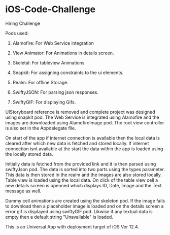 # iOS-Code-Challenge
Hiring Challenge

Pods used: 

1) Alamofire: For Web Service integration

2) View Animator: For Animations in details screen.

3) Skeletal: For tableview Animations

4) Snapkit: For assigning constraints to the ui elements.

5) Realm: For offline Storage.

6) SwiftyJSON: For parsing json responses. 

7) SwiftyGIF: For displaying Gifs.

UIStoryboard reference is removed and complete project was designed using snapkit pod. The Web Service is integrated using Alamofire and the images are downloaded
using AlamofireImage pod. The root view controller is also set in the Appdelegate file.

On start of the app if internet connection is available then the local data is cleared after which new data is fetched and stored locally.
If internet connection isnt available at the start the data within the app is loaded using the locally stored data.  

Initially data is fetched from the provided link and it is then parsed using swiftyJson pod. The data is sorted into two parts using the types parameter. 
This data is then stored in the realm and the images are also stored locally. Table view is loaded using the local data. On click of the table view cell
a new details screen is openned which displays ID, Date, Image and the Text message as well. 

Dummy cell animations are created using the skeleton pod. If the image fails to download then a placeholder image is loaded and on the details screen a error gif 
is displayed using swiftyGIF pod. Likwise if any textual data is empty then a default string "Unavailable" is loaded. 

This is an Universal App with deployment target of iOS Ver 12.4.
